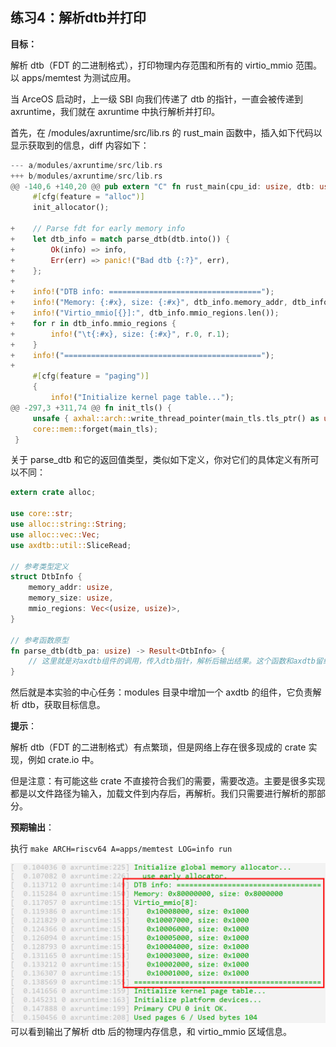 ## 练习4：解析dtb并打印



**目标：**

解析 dtb（FDT 的二进制格式），打印物理内存范围和所有的 virtio_mmio 范围。以 apps/memtest 为测试应用。

当 ArceOS 启动时，上一级 SBI 向我们传递了 dtb 的指针，一直会被传递到 axruntime，我们就在 axruntime 中执行解析并打印。

首先，在 /modules/axruntime/src/lib.rs 的 rust_main 函数中，插入如下代码以显示获取到的信息，diff 内容如下：

```rust
--- a/modules/axruntime/src/lib.rs
+++ b/modules/axruntime/src/lib.rs
@@ -140,6 +140,20 @@ pub extern "C" fn rust_main(cpu_id: usize, dtb: usize) -> ! {
     #[cfg(feature = "alloc")]
     init_allocator();

+    // Parse fdt for early memory info
+    let dtb_info = match parse_dtb(dtb.into()) {
+        Ok(info) => info,
+        Err(err) => panic!("Bad dtb {:?}", err),
+    };
+
+    info!("DTB info: ==================================");
+    info!("Memory: {:#x}, size: {:#x}", dtb_info.memory_addr, dtb_info.memory_size);
+    info!("Virtio_mmio[{}]:", dtb_info.mmio_regions.len());
+    for r in dtb_info.mmio_regions {
+        info!("\t{:#x}, size: {:#x}", r.0, r.1);
+    }
+    info!("============================================");
+
     #[cfg(feature = "paging")]
     {
         info!("Initialize kernel page table...");
@@ -297,3 +311,74 @@ fn init_tls() {
     unsafe { axhal::arch::write_thread_pointer(main_tls.tls_ptr() as usize) };
     core::mem::forget(main_tls);
 }
```

关于 parse_dtb 和它的返回值类型，类似如下定义，你对它们的具体定义有所可以不同：

```rust
extern crate alloc;

use core::str;
use alloc::string::String;
use alloc::vec::Vec;
use axdtb::util::SliceRead;

// 参考类型定义
struct DtbInfo {
    memory_addr: usize,
    memory_size: usize,
    mmio_regions: Vec<(usize, usize)>,
}

// 参考函数原型
fn parse_dtb(dtb_pa: usize) -> Result<DtbInfo> {
    // 这里就是对axdtb组件的调用，传入dtb指针，解析后输出结果。这个函数和axdtb留给大家实现
}
```

然后就是本实验的中心任务：modules 目录中增加一个 axdtb 的组件，它负责解析 dtb，获取目标信息。



**提示**：

解析 dtb（FDT 的二进制格式）有点繁琐，但是网络上存在很多现成的 crate 实现，例如 crate.io 中。

但是注意：有可能这些 crate 不直接符合我们的需要，需要改造。主要是很多实现都是以文件路径为输入，加载文件到内存后，再解析。我们只需要进行解析的那部分。



**预期输出**：

执行 `make ARCH=riscv64 A=apps/memtest LOG=info run`

<div style="text-align:center">
   <img src=".\img\1-3.png" alt="1-3" style="zoom:80%"/>
</div>
可以看到输出了解析 dtb 后的物理内存信息，和 virtio_mmio 区域信息。





<script src="https://utteranc.es/client.js"
        repo="OSLearning365/blog-issues"
        issue-term="pathname"
        theme="github-light"
        crossorigin="anonymous"
        async>
</script>
